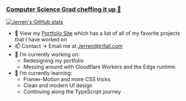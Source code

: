 ### [Computer Science Grad cheffing it up 🤌](https://trifall.com)

<!--
**Trifall/Trifall** is a ✨ _special_ ✨ repository because its `README.md` (this file) appears on your GitHub profile.

Here are some ideas to get you started:

- 🔭 I’m currently working on ...
- 🌱 I’m currently learning ...
- 👯 I’m looking to collaborate on ...
- 🤔 I’m looking for help with ...
- 💬 Ask me about ...
- 📫 How to reach me: ...
- 😄 Pronouns: ...
- ⚡ Fun fact: ...



[![Readme Card](https://github-readme-stats.vercel.app/api/pin/?username=trifall&repo=Source_Scrambler&theme=radical)](https://github.com/anuraghazra/github-readme-stats)
https://github.com/anuraghazra/github-readme-stats/blob/master/themes/README.md

-->

[![Jerren's GitHub stats](https://github-readme-stats.vercel.app/api?username=Trifall&count_private=true&show_icons=true&theme=radical&hide=stars,prs,issues,contribs&hide_rank=true)](https://github.com/anuraghazra/github-readme-stats)

- 💼 View my [Portfolio Site](https://trifall.com) which has a list of all of my favorite projects that I have worked on
- 📫 Contact -> Email me at [Jerren@trifall.com](mailto:Jerren@trifall.com)
- 🔭 I’m currently working on:
  - Redesigning my portfolio
  - Messing around with Cloudflare Workers and the Edge runtime
- 🌱 I’m currently learning:
  - Framer-Motion and more CSS tricks
  - Clean and modern UI design
  - Continuing along the TypeScript journey
